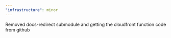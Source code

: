 ```yaml
---
"infrastructure": minor
---
```


Removed docs-redirect submodule and getting the cloudfront function code from github
